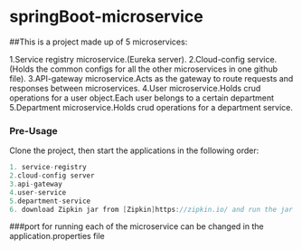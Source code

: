 # springBoot-microservice

##This is a project made up of 5 microservices:

1.Service registry microservice.(Eureka server).
2.Cloud-config service.(Holds the common configs for all the other microservices in one github file).
3.API-gateway microservice.Acts as the gateway to route requests and responses between microservices.
4.User microservice.Holds crud operations for a user object.Each user belongs to a certain department
5.Department microservice.Holds crud operations for a department service.

### Pre-Usage
Clone the project,
then start the applications in the following order:
```java
1. service-registry
2.cloud-config server
3.api-gateway
4.user-service
5.department-service
6. download Zipkin jar from [Zipkin]https://zipkin.io/ and run the jar file
```
###port for running each of the microservice can be changed in the application.properties file
